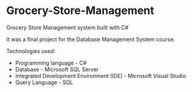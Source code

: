 # Grocery-Store-Management
Grocery Store Management system built with C#

It was a final project for the Database Management System course. 

Technologies used: 
* Programming language - C#
* Database - Microsoft SQL Server
* Integrated Development Environment (IDE) - Microsoft Visual Studio
* Query Language - SQL
